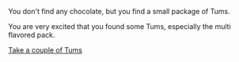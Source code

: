 You don't find any chocolate, but you find a small package of Tums.

You are very excited that you found some Tums, especially the multi flavored pack.

[Take a couple of Tums](../take_tums/take_tums.md)